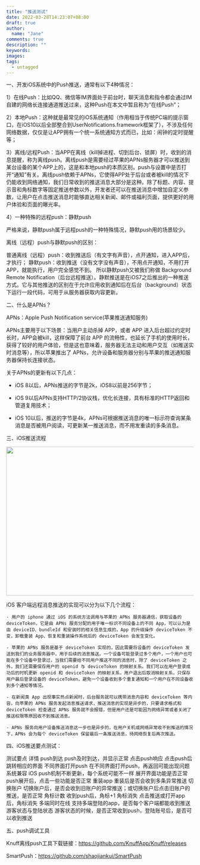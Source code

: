 ```yaml
---
title: "推送测试"
date: 2022-03-28T14:23:07+08:00
draft: true
author:
  name: "Jane"
comments: true
description: ""
keywords:
images:
tags:
  - untagged
---
```


一、开发iOS系统中的Push推送，通常有以下4种情况：

1）在线Push：比如QQ、微信等IM界面处于前台时，聊天消息和指令都会通过IM自建的网络长连接通道推送过来，这种Push在本文中暂且称为“在线Push”；

2）本地Push：这种就是最常见的iOS系统通知（作用相当于传统PC端的提示窗口，在iOS10以后全部整合到UserNotifications.framework框架了），不涉及任何网络数据，仅仅是让APP拥有一个统一系统通知方式而已，比如：闹钟的定时提醒等；

3）离线/远程Push：当APP在离线（kill掉进程、切到后台、锁屏）时，收到的消息提醒，称为离线push。离线push是需要经过苹果的APNs服务器才可以推送到某台设备的某个APP上的，这是和本地push的本质区别。push与设置中是否打开“通知”有关。离线push依赖于APNs，它使得APP处于后台或者被kill的情况下仍能收到网络通知，我们日常收到的推送消息大部分是这种。除了标题、内容、提示音和角标数字等固定推送参数以外，开发者还可以在推送消息中增加自定义参数，让用户在点击推送消息时能够直达相关新闻、邮件或福利页面，提供更好的用户体验和页面的曝光率。

4）一种特殊的远程push：静默push

严格来说，静默push属于远程push的一种特殊情况，静默push用的场景较少。

离线（远程）push与静默push的区别：

普通离线（远程）push：收到推送后（有文字有声音），点开通知，进入APP后，才执行；
静默push：收到推送（没有文字没有声音），不用点开通知，不用打开APP，就能执行，用户完全感觉不到。
所以静默push又被我们称做 Background Remote Notification（后台远程推送）。静默推送是在iOS7之后推出的一种推送方式。它与其他推送的区别在于允许应用收到通知后在后台（background）状态下运行一段代码，可用于从服务器获取内容更新。

二、什么是APNs？

APNs：Apple Push Notification service(苹果推送通知服务)

APNs主要用于以下场景：当用户主动杀掉 APP，或者 APP 进入后台超过约定时长时，APP会被kill，这样保障了前台 APP 的流畅性，也延长了手机的使用时长，获得了较好的用户体验，但是这也意味着，服务器无法主动和用户交互（如推送实时消息等），所以苹果推出了 APNs，允许设备和服务器分别与苹果的推送通知服务器保持长连接状态。

关于APNs的更新有以下几点：

  - iOS 8以后，APNs推送的字节是2k，iOS8以前是256字节；

  - iOS 9以后APNs支持HTTP/2协议栈，优化长连接，具有标准的HTTP返回和管道复用技术；

  - iOS 10以后，推送的字节是4k，APNs可根据推送消息的唯一标示符查询某条消息是否被用户阅读，可更新某一推送消息，而不用发重读的多条消息。



三、iOS推送流程

<img src="/images/push.png" height="400px" width="600px">


iOS 客户端远程消息推送的实现可以分为以下几个流程：

    - 用户的 iphone 通过 iOS 的系统方法调用与苹果的 APNs 服务器通信，获取设备的 deviceToken，它是由 APNs 服务分配的用于唯一标识不同设备上的不同 App，可以认为是由 deviceID、bundleId 和安装时的相关信息生成的，App 的升级操作 deviceToken 不变，卸载重装 App、恢复和重装操作系统后的 deviceToken 会发生变化。

    - 苹果的 APNs 服务是基于 deviceToken 实现的，因此需要将设备的 deviceToken 发送到我们的业务服务器中，用于后续的消息推送。一个设备可能登录过多个用户，一个用户也可能在多个设备中登录过，当我们需要给不同用户推送不同的消息时，除了 deviceToken 之外，我们还需要保存用户的 openid 与 deviceToken 的映射关系。我们可以在用户登录成功后的时机更新 openid 和 deviceToken 的映射关系，用户退出后取消映射关系，只保存用户最后登录设备的 deviceToken，避免一个设备收到多个重复通知和一个用户在不同设备收到多个通知等情况。

    - 在新闻类 App 出现事实热点新闻时，后台服务就可以携带消息内容和 deviceToken 等内容，向苹果的 APNs 服务发起消息推送请求，推送消息的实现是异步的，只要请求格式和 deviceToken 检查通过 APNs 服务就不会报错，但是用户还是可能因为网络异常或者关闭了推送权限等原因收不到推送消息。

    - APNs 服务向用户设备推送消息这一步也是异步的，在用户关机或网络异常收不到推送的情况下，APNs 会为每个 deviceToken 保留最后一条推送消息，待网络恢复后再次推送。



四、iOS推送要点测试：

测试要点	详情
push到达	push及时到达，并显示正常
点击push响应	点击push后跳转相应的界面
不同界面打开push	在不同界面打开push，再返回可能出现问题
系统兼容	iOS push机制不断更新，每个系统可能不一样
展开界面功能是否正常	push展开后，点击一些功能是否正常
重装app	重装后是否会收到多条异常推送
切换账户	切换账户后，是否会收到旧账户的异常推送；或切换账户后点击旧账户的推送，是否正常
角标计数	收到push后，角标+1
角标消失	点击推送或打开app后，角标消失
多端同时在线	支持多端登陆的app，是否每个客户端都能收到推送
游客状态与登陆状态	游客状态的时候，是否正常收到push，登陆账号后，是否可以收到推送

五、push调试工具

Knuff离线push工具下载链接：https://github.com/KnuffApp/Knuff/releases

SmartPush：https://github.com/shaojiankui/SmartPush

